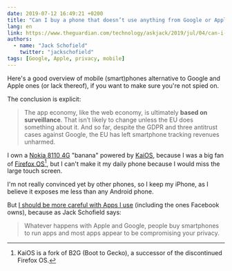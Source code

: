```yaml
---
date: 2019-07-12 16:49:21 +0200
title: "Can I buy a phone that doesn’t use anything from Google or Apple?"
lang: en
link: https://www.theguardian.com/technology/askjack/2019/jul/04/can-i-buy-a-phone-that-does-not-use-anything-from-google-or-apple
authors:
  - name: "Jack Schofield"
    twitter: "jackschofield"
tags: [Google, Apple, privacy, mobile]
---
```


Here's a good overview of mobile (smart)phones alternative to Google and Apple ones (or lack thereof), if you want to make sure you're not spied on.

The conclusion is explicit:

> The app economy, like the web economy, is ultimately **based on surveillance**. That isn’t likely to change unless the EU does something about it. And so far, despite the GDPR and three antitrust cases against Google, the EU has left smartphone tracking revenues unharmed.

I own a [Nokia 8110 4G](https://amzn.to/2xMjDTs) "banana" powered by [KaiOS](https://www.kaiostech.com/), because I was a big fan of [Firefox OS](/tags/firefox-os.html)[^kaios], but I can't make it my daily phone because I would miss the large touch screen.

[^kaios]: KaiOS is a fork of B2G (Boot to Gecko), a successor of the discontinued Firefox OS.

I'm not really convinced yet by other phones, so I keep my iPhone, as I believe it exposes me less than any Android phone.

But [I should be more careful with Apps I use](/links/2018/12/your-apps-know-where-you-were-last-night-and-they-re-not-keeping-it-secret.html) (including the ones Facebook owns), because as Jack Schofield says:

> Whatever happens with Apple and Google, people buy smartphones to run apps and most apps appear to be compromising your privacy.
